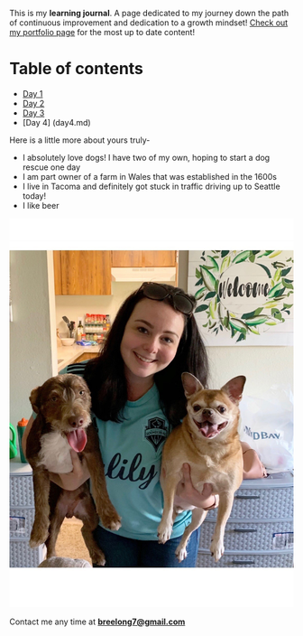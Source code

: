 

This is my **learning journal**. A page dedicated to my journey down the path of continuous improvement and dedication to a growth mindset! [Check out my portfolio page](https://github.com/breelong7?tab=repositories) for the most up to date content!

# Table of contents
- [Day 1](day1.md)
- [Day 2](day2.md)
- [Day 3](day3.md)
- [Day 4] (day4.md)

Here is a little more about yours truly-
- I absolutely love dogs! I have two of my own, hoping to start a dog rescue one day
- I am part owner of a farm in Wales that was established in the 1600s
- I live in Tacoma and definitely got stuck in traffic driving up to Seattle today!
- I like beer

![Me!](pups.jpg)

Contact me any time at **breelong7@gmail.com**






